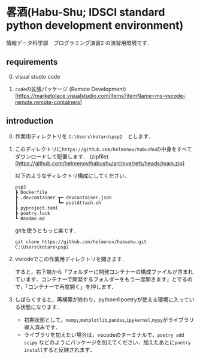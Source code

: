 # 畧酒(Habu-Shu; IDSCI standard python development environment)

情報データ科学部　プログラミング演習2 の演習用環境です．

## requirements

0. visual studio code

1. `code`の拡張パッケージ (Remote Development)[https://marketplace.visualstudio.com/items?itemName=ms-vscode-remote.remote-containers] 

## introduction

0. 作業用ディレクトリを `C:\Users\kotaro\psp2`　とします．

1. このディレクトリに`https://github.com/helmenov/habushu`の中身をすべてダウンロードして配置します．
  (zipfile)[https://github.com/helmenov/habushu/archive/refs/heads/main.zip]

    以下のようなディレクトリ構成にしてください．

    ```
    psp2
    ┣ Dockerfile
    ┣ .devcontainer ┳━ devcontainer.json
    ┃               ┗━ postAttach.sh 
    ┣ pyproject.toml
    ┣ poetry.lock
    ┗ Readme.md
    ```

    gitを使うともっと楽です．

    `git clone https://github.com/helmenov/habushu.git C:\Users\kotaro\psp2`

2. vscodeでこの作業用ディレクトリを開きます．

   すると，右下端から「フォルダーに開発コンテナーの構成ファイルが含まれています．コンテナーで開発するフォルダーをもう一度開きます」とでるので，「コンテナーで再度開く」を押します．

3. しばらくすると，再構築が終わり，pythonやpoetryが使える環境に入っている状態になります．
    - 初期状態として，`numpy`,`matplotlib`,`pandas`,`ipykernel`,`mypy`がライブラリ導入済みです．
    - ライブラリを加えたい場合は，vscodeのターミナルで，`poetry add scipy` などのようにパッケージを加えてください．加えたあとに`poetry install`すると反映されます．

    


